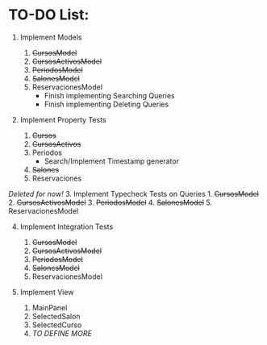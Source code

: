 # TO-DO List:

1. Implement Models
    1. <s>CursosModel</s>
    2. <s>CursosActivosModel</s>
    3. <s>PeriodosModel</s>
    4. <s>SalonesModel</s>
    5. ReservacionesModel
        - Finish implementing Searching Queries
        - Finish implementing Deleting Queries

2. Implement Property Tests
    1. <s>Cursos</s>
    2. <s>CursosActivos</s>
    3. Periodos
        - Search/Implement Timestamp generator
    4. <s>Salones</s>
    5. Reservaciones
    
    
_Deleted for now!_
3. Implement Typecheck Tests on Queries
    1. <s>CursosModel</s>
    2. <s>CursosActivosModel</s>
    3. <s>PeriodosModel</s>
    4. <s>SalonesModel</s>
    5. ReservacionesModel
    
4. Implement Integration Tests
    1. <s>CursosModel</s>
    2. <s>CursosActivosModel</s>
    3. <s>PeriodosModel</s>
    4. <s>SalonesModel</s>
    5. ReservacionesModel
    
5. Implement View
    1. MainPanel
    2. SelectedSalon
    3. SelectedCurso
    4. _TO DEFINE MORE_